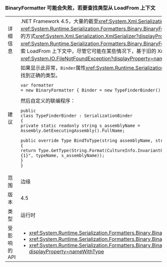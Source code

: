 ### <a name="binaryformatter-can-fail-to-find-type-from-loadfrom-context"></a>BinaryFormatter 可能会失败，若要查找类型从 LoadFrom 上下文

|   |   |
|---|---|
|详细信息|.NET Framework 4.5，大量的截至<xref:System.Xml.Serialization.XmlSerializer?displayProperty=name>时使用，更改可能会导致反序列化中的差异<xref:System.Runtime.Serialization.Formatters.Binary.BinaryFormatter?displayProperty=name>反序列化具有 LoadFrom 上下文中已加载的类型。 这些更改是由于新的方式<xref:System.Xml.Serialization.XmlSerializer?displayProperty=name>现在加载这会导致不同的行为的类型时<xref:System.Runtime.Serialization.Formatters.Binary.BinaryFormatter?displayProperty=name>尝试反序列化该类型到更高版本上。 默认序列化联编程序不会自动搜索 LoadFrom 上下文中，尽管它可能在某些情况下，基于旧的 XmlSerializer 行为方式工作。 由于更改，正在从在不同上下文中，加载的程序集加载类型时<xref:System.IO.FileNotFoundException?displayProperty=name>可能引发。|
|建议|如果显示此异常，<code>Binder</code>属性<xref:System.Runtime.Serialization.Formatters.Binary.BinaryFormatter?displayProperty=name>可以将设置为一个自定义 binder，它将找到正确的类型。<pre><code class="language-C#">var formatter = new BinaryFormatter { Binder = new TypeFinderBinder() }&#13;&#10;</code></pre>然后自定义的联编程序：<pre><code class="language-C#">public class TypeFinderBinder : SerializationBinder&#13;&#10;{&#13;&#10;private static readonly string s_assemblyName = Assembly.GetExecutingAssembly().FullName;&#13;&#10;&#13;&#10;public override Type BindToType(string assemblyName, string typeName)&#13;&#10;{&#13;&#10;return Type.GetType(String.Format(CultureInfo.InvariantCulture, &quot;{0}, {1}&quot;, typeName, s_assemblyName));&#13;&#10;}&#13;&#10;}&#13;&#10;</code></pre>|
|范围|边缘|
|版本|4.5|
|类型|运行时|
|受影响的 API|<ul><li><xref:System.Runtime.Serialization.Formatters.Binary.BinaryFormatter?displayProperty=nameWithType></li><li><xref:System.Runtime.Serialization.Formatters.Binary.BinaryFormatter.Deserialize(System.IO.Stream)?displayProperty=nameWithType></li><li><xref:System.Runtime.Serialization.Formatters.Binary.BinaryFormatter.Deserialize(System.IO.Stream,System.Runtime.Remoting.Messaging.HeaderHandler)?displayProperty=nameWithType></li></ul>|

